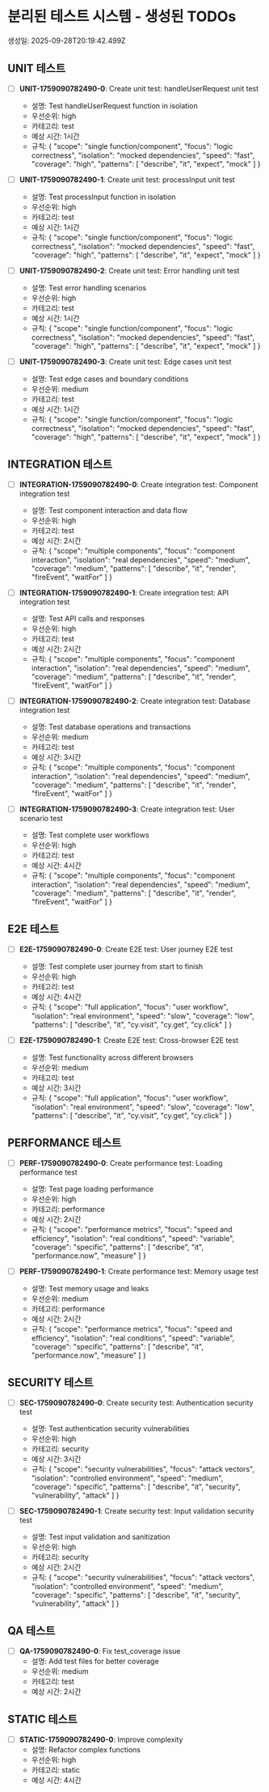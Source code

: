 # 분리된 테스트 시스템 - 생성된 TODOs

생성일: 2025-09-28T20:19:42.499Z

## UNIT 테스트

- [ ] **UNIT-1759090782490-0**: Create unit test: handleUserRequest unit test
  - 설명: Test handleUserRequest function in isolation
  - 우선순위: high
  - 카테고리: test
  - 예상 시간: 1시간
  - 규칙: {
  "scope": "single function/component",
  "focus": "logic correctness",
  "isolation": "mocked dependencies",
  "speed": "fast",
  "coverage": "high",
  "patterns": [
    "describe",
    "it",
    "expect",
    "mock"
  ]
}

- [ ] **UNIT-1759090782490-1**: Create unit test: processInput unit test
  - 설명: Test processInput function in isolation
  - 우선순위: high
  - 카테고리: test
  - 예상 시간: 1시간
  - 규칙: {
  "scope": "single function/component",
  "focus": "logic correctness",
  "isolation": "mocked dependencies",
  "speed": "fast",
  "coverage": "high",
  "patterns": [
    "describe",
    "it",
    "expect",
    "mock"
  ]
}

- [ ] **UNIT-1759090782490-2**: Create unit test: Error handling unit test
  - 설명: Test error handling scenarios
  - 우선순위: high
  - 카테고리: test
  - 예상 시간: 1시간
  - 규칙: {
  "scope": "single function/component",
  "focus": "logic correctness",
  "isolation": "mocked dependencies",
  "speed": "fast",
  "coverage": "high",
  "patterns": [
    "describe",
    "it",
    "expect",
    "mock"
  ]
}

- [ ] **UNIT-1759090782490-3**: Create unit test: Edge cases unit test
  - 설명: Test edge cases and boundary conditions
  - 우선순위: medium
  - 카테고리: test
  - 예상 시간: 1시간
  - 규칙: {
  "scope": "single function/component",
  "focus": "logic correctness",
  "isolation": "mocked dependencies",
  "speed": "fast",
  "coverage": "high",
  "patterns": [
    "describe",
    "it",
    "expect",
    "mock"
  ]
}

## INTEGRATION 테스트

- [ ] **INTEGRATION-1759090782490-0**: Create integration test: Component integration test
  - 설명: Test component interaction and data flow
  - 우선순위: high
  - 카테고리: test
  - 예상 시간: 2시간
  - 규칙: {
  "scope": "multiple components",
  "focus": "component interaction",
  "isolation": "real dependencies",
  "speed": "medium",
  "coverage": "medium",
  "patterns": [
    "describe",
    "it",
    "render",
    "fireEvent",
    "waitFor"
  ]
}

- [ ] **INTEGRATION-1759090782490-1**: Create integration test: API integration test
  - 설명: Test API calls and responses
  - 우선순위: high
  - 카테고리: test
  - 예상 시간: 2시간
  - 규칙: {
  "scope": "multiple components",
  "focus": "component interaction",
  "isolation": "real dependencies",
  "speed": "medium",
  "coverage": "medium",
  "patterns": [
    "describe",
    "it",
    "render",
    "fireEvent",
    "waitFor"
  ]
}

- [ ] **INTEGRATION-1759090782490-2**: Create integration test: Database integration test
  - 설명: Test database operations and transactions
  - 우선순위: medium
  - 카테고리: test
  - 예상 시간: 3시간
  - 규칙: {
  "scope": "multiple components",
  "focus": "component interaction",
  "isolation": "real dependencies",
  "speed": "medium",
  "coverage": "medium",
  "patterns": [
    "describe",
    "it",
    "render",
    "fireEvent",
    "waitFor"
  ]
}

- [ ] **INTEGRATION-1759090782490-3**: Create integration test: User scenario test
  - 설명: Test complete user workflows
  - 우선순위: high
  - 카테고리: test
  - 예상 시간: 4시간
  - 규칙: {
  "scope": "multiple components",
  "focus": "component interaction",
  "isolation": "real dependencies",
  "speed": "medium",
  "coverage": "medium",
  "patterns": [
    "describe",
    "it",
    "render",
    "fireEvent",
    "waitFor"
  ]
}

## E2E 테스트

- [ ] **E2E-1759090782490-0**: Create E2E test: User journey E2E test
  - 설명: Test complete user journey from start to finish
  - 우선순위: high
  - 카테고리: test
  - 예상 시간: 4시간
  - 규칙: {
  "scope": "full application",
  "focus": "user workflow",
  "isolation": "real environment",
  "speed": "slow",
  "coverage": "low",
  "patterns": [
    "describe",
    "it",
    "cy.visit",
    "cy.get",
    "cy.click"
  ]
}

- [ ] **E2E-1759090782490-1**: Create E2E test: Cross-browser E2E test
  - 설명: Test functionality across different browsers
  - 우선순위: medium
  - 카테고리: test
  - 예상 시간: 3시간
  - 규칙: {
  "scope": "full application",
  "focus": "user workflow",
  "isolation": "real environment",
  "speed": "slow",
  "coverage": "low",
  "patterns": [
    "describe",
    "it",
    "cy.visit",
    "cy.get",
    "cy.click"
  ]
}

## PERFORMANCE 테스트

- [ ] **PERF-1759090782490-0**: Create performance test: Loading performance test
  - 설명: Test page loading performance
  - 우선순위: high
  - 카테고리: performance
  - 예상 시간: 2시간
  - 규칙: {
  "scope": "performance metrics",
  "focus": "speed and efficiency",
  "isolation": "real conditions",
  "speed": "variable",
  "coverage": "specific",
  "patterns": [
    "describe",
    "it",
    "performance.now",
    "measure"
  ]
}

- [ ] **PERF-1759090782490-1**: Create performance test: Memory usage test
  - 설명: Test memory usage and leaks
  - 우선순위: medium
  - 카테고리: performance
  - 예상 시간: 2시간
  - 규칙: {
  "scope": "performance metrics",
  "focus": "speed and efficiency",
  "isolation": "real conditions",
  "speed": "variable",
  "coverage": "specific",
  "patterns": [
    "describe",
    "it",
    "performance.now",
    "measure"
  ]
}

## SECURITY 테스트

- [ ] **SEC-1759090782490-0**: Create security test: Authentication security test
  - 설명: Test authentication security vulnerabilities
  - 우선순위: high
  - 카테고리: security
  - 예상 시간: 3시간
  - 규칙: {
  "scope": "security vulnerabilities",
  "focus": "attack vectors",
  "isolation": "controlled environment",
  "speed": "medium",
  "coverage": "specific",
  "patterns": [
    "describe",
    "it",
    "security",
    "vulnerability",
    "attack"
  ]
}

- [ ] **SEC-1759090782490-1**: Create security test: Input validation security test
  - 설명: Test input validation and sanitization
  - 우선순위: high
  - 카테고리: security
  - 예상 시간: 2시간
  - 규칙: {
  "scope": "security vulnerabilities",
  "focus": "attack vectors",
  "isolation": "controlled environment",
  "speed": "medium",
  "coverage": "specific",
  "patterns": [
    "describe",
    "it",
    "security",
    "vulnerability",
    "attack"
  ]
}

## QA 테스트

- [ ] **QA-1759090782490-0**: Fix test_coverage issue
  - 설명: Add test files for better coverage
  - 우선순위: medium
  - 카테고리: test
  - 예상 시간: 2시간

## STATIC 테스트

- [ ] **STATIC-1759090782490-0**: Improve complexity
  - 설명: Refactor complex functions
  - 우선순위: high
  - 카테고리: static
  - 예상 시간: 4시간


